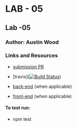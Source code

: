 # LAB - 05

## Lab -05

### Author: Austin Wood

### Links and Resources

* [submission PR](https://github.com/austin-wood-401-advanced-javascript/lab-05/pull/4) 

* [travis]([![Build Status](https://www.travis-ci.com/austin-wood-401-advanced-javascript/lab-05.svg?branch=master)](https://www.travis-ci.com/austin-wood-401-advanced-javascript/lab-05))
* [back-end](http://xyz.com) (when applicable)
* [front-end](http://xyz.com) (when applicable)

#### To test run:
* npm test

